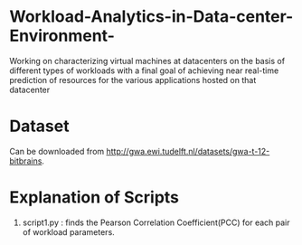 # Workload-Analytics-in-Data-center-Environment-
Working on characterizing virtual machines at datacenters on the basis of different types of workloads with a final goal of achieving near real-time prediction of resources for the various applications hosted on that datacenter

# Dataset
Can be downloaded from http://gwa.ewi.tudelft.nl/datasets/gwa-t-12-bitbrains.

# Explanation of Scripts
1. script1.py : finds the Pearson Correlation Coefficient(PCC) for each pair of workload parameters.
